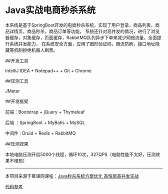 # Java实战电商秒杀系统

本系统是基于SpringBoot开发的电商秒杀系统，实现了用户登录，商品列表，商品详情页，商品秒杀，商品订单等功能，
系统还针对高并发的情况，进行了浏览器缓存，对象缓存，页面缓存，RabbitMQ队列异步下单来减少网络流量，全面提升系统并发能力，
在系统安全方面，应用了图形验证码，限流防刷，接口地址隐藏等机制拒绝机器人刷票。

##开发工具

IntelliJ IDEA  + Notepad++ + Git + Chrome

##压测工具

JMeter

##开发框架

前端：Bootstrap + jQuery + Thymeleaf

后端 ：SpringBoot + MyBatis + MySQL

中间件 : Druid + Redis + RabbitMQ 

##压测效果

本地电脑压测开启5000个线程，循环10次，327QPS（电脑性能不太好，压测效果不理想）

---

本项目来源于慕课网课程：[Java秒杀系统方案优化 高性能高并发实战](https://coding.imooc.com/class/168.html)

[代码参考](https://github.com/zaiyunduan123/springboot-seckill)
